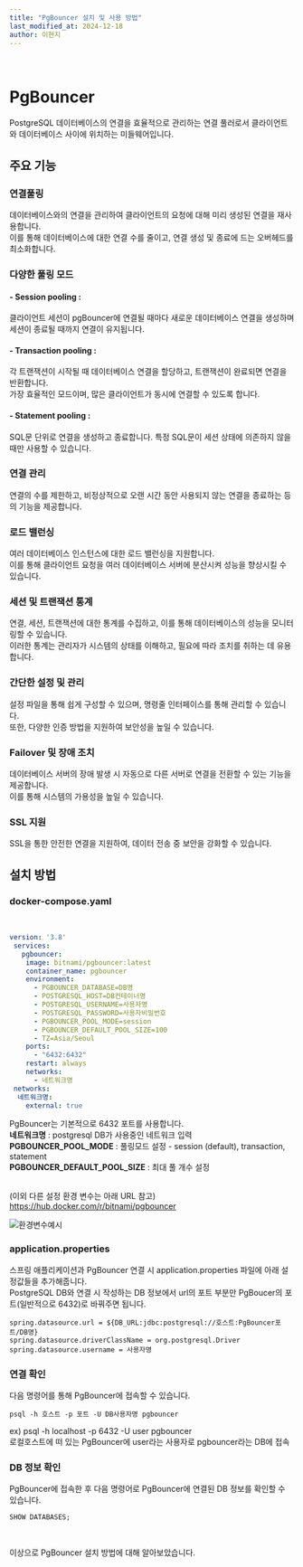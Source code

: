 ```yaml
---
title: "PgBouncer 설치 및 사용 방법"
last_modified_at: 2024-12-18
author: 이현지
---
```


<br>


# PgBouncer
PostgreSQL 데이터베이스의 연결을 효율적으로 관리하는 연결 풀러로서 클라이언트와 데이터베이스 사이에 위치하는 미들웨어입니다.

 

## 주요 기능
 

### 연결풀링

데이터베이스와의 연결을 관리하여 클라이언트의 요청에 대해 미리 생성된 연결을 재사용합니다.<br>
이를 통해 데이터베이스에 대한 연결 수를 줄이고, 연결 생성 및 종료에 드는 오버헤드를 최소화합니다. 


### 다양한 풀링 모드

#### - Session pooling :<br>
클라이언트 세션이 pgBouncer에 연결될 때마다 새로운 데이터베이스 연결을 생성하며 세션이 종료될 때까지 연결이 유지됩니다. 
#### - Transaction pooling :<br>
각 트랜잭션이 시작될 때 데이터베이스 연결을 할당하고, 트랜잭션이 완료되면 연결을 반환합니다.<br>가장 효율적인 모드이며, 많은 클라이언트가 동시에 연결할 수 있도록 합니다.
#### - Statement pooling :<br>
SQL문 단위로 연결을 생성하고 종료합니다. 특정 SQL문이 세션 상태에 의존하지 않을 때만 사용할 수 있습니다.


### 연결 관리
연결의 수를 제한하고, 비정상적으로 오랜 시간 동안 사용되지 않는 연결을 종료하는 등의 기능을 제공합니다.

### 로드 밸런싱
여러 데이터베이스 인스턴스에 대한 로드 밸런싱을 지원합니다. <br>
이를 통해 클라이언트 요청을 여러 데이터베이스 서버에 분산시켜 성능을 향상시킬 수 있습니다.

### 세션 및 트랜잭션 통계
연결, 세션, 트랜잭션에 대한 통계를 수집하고, 이를 통해 데이터베이스의 성능을 모니터링할 수 있습니다.<br>
이러한 통계는 관리자가 시스템의 상태를 이해하고, 필요에 따라 조치를 취하는 데 유용합니다.

### 간단한 설정 및 관리
설정 파일을 통해 쉽게 구성할 수 있으며, 명령줄 인터페이스를 통해 관리할 수 있습니다.<br>
또한, 다양한 인증 방법을 지원하여 보안성을 높일 수 있습니다.

### Failover 및 장애 조치
데이터베이스 서버의 장애 발생 시 자동으로 다른 서버로 연결을 전환할 수 있는 기능을 제공합니다.<br>
이를 통해 시스템의 가용성을 높일 수 있습니다.

### SSL 지원
SSL을 통한 안전한 연결을 지원하여, 데이터 전송 중 보안을 강화할 수 있습니다.


## 설치 방법
### docker-compose.yaml
<br>

```yaml
version: '3.8'
 services:
   pgbouncer:
    image: bitnami/pgbouncer:latest
    container_name: pgbouncer
    environment:
      - PGBOUNCER_DATABASE=DB명
      - POSTGRESQL_HOST=DB컨테이너명
      - POSTGRESQL_USERNAME=사용자명
      - POSTGRESQL_PASSWORD=사용자비밀번호
      - PGBOUNCER_POOL_MODE=session
      - PGBOUNCER_DEFAULT_POOL_SIZE=100
      - TZ=Asia/Seoul
    ports:
      - "6432:6432"
    restart: always
    networks:
      - 네트워크명
 networks:
  네트워크명:
    external: true
```

PgBouncer는 기본적으로 6432 포트를 사용합니다.<br>
<b>네트워크명</b> : postgresql DB가 사용중인 네트워크 입력<br>
<b>PGBOUNCER_POOL_MODE</b> : 풀링모드 설정 - session (default), transaction, statement<br>
<b>PGBOUNCER_DEFAULT_POOL_SIZE</b> : 최대 풀 개수 설정<br><br>

(이외 다른 설정 환경 변수는 아래 URL 참고) <br>
https://hub.docker.com/r/bitnami/pgbouncer <br>

![환경변수예시](https://img1.daumcdn.net/thumb/R1280x0/?scode=mtistory2&fname=https%3A%2F%2Fblog.kakaocdn.net%2Fdn%2Fbn5CfU%2FbtsKTYxhswy%2F0aG45KWiIpbkIcqKJbJxck%2Fimg.png)


### application.properties

스프링 애플리케이션과 PgBouncer 연결 시 application.properties 파일에 아래 설정값들을 추가해줍니다.<br>
PostgreSQL DB와 연결 시 작성하는 DB 정보에서 url의 포트 부분만 PgBoucer의 포트(일반적으로 6432)로 바꿔주면 됩니다.<br>

```
spring.datasource.url = ${DB_URL:jdbc:postgresql://호스트:PgBouncer포트/DB명}
spring.datasource.driverClassName = org.postgresql.Driver
spring.datasource.username = 사용자명
```

### 연결 확인
다음 명령어를 통해 PgBouncer에 접속할 수 있습니다.<br>
```
psql -h 호스트 -p 포트 -U DB사용자명 pgbouncer
```
ex) psql -h localhost -p 6432 -U user pgbouncer<br>
로컬호스트에 떠 있는 PgBouncer에 user라는 사용자로 pgbouncer라는 DB에 접속<br>

### DB 정보 확인
PgBouncer에 접속한 후 다음 명령어로 PgBouncer에 연결된 DB 정보를 확인할 수 있습니다.<br>

```
SHOW DATABASES;
```
<br>

이상으로 PgBouncer 설치 방법에 대해 알아보았습니다. 

<br>
